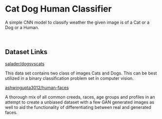 # Cat Dog Human Classifier

A simple CNN model to classify weather the given image is of a Cat or a Dog or a Human.

</br>

## Dataset Links
[salader/dogsvscats](https://www.kaggle.com/datasets/salader/dogsvscats)

This data set contains two class of images Cats and Dogs. This can be best utilized in a binary classification problem set in computer vision.

[ashwingupta3012/human-faces](https://www.kaggle.com/datasets/ashwingupta3012/human-faces)

A thorough mix of all common creeds, races, age groups and profiles in an attempt to create a unbiased dataset with a few GAN generated images as well to aid the functionality of differentiating between real and generated faces.
